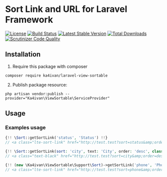 # Sort Link and URL for Laravel Framework

[![License](https://img.shields.io/packagist/l/ka4ivan/laravel-view-sortable.svg?style=for-the-badge)](https://packagist.org/packages/ka4ivan/laravel-view-sortable)
[![Build Status](https://img.shields.io/github/stars/ka4ivan/laravel-view-sortable.svg?style=for-the-badge)](https://github.com/ka4ivan/laravel-view-sortable)
[![Latest Stable Version](https://img.shields.io/packagist/v/ka4ivan/laravel-view-sortable.svg?style=for-the-badge)](https://packagist.org/packages/ka4ivan/laravel-view-sortable)
[![Total Downloads](https://img.shields.io/packagist/dt/ka4ivan/laravel-view-sortable.svg?style=for-the-badge)](https://packagist.org/packages/ka4ivan/laravel-view-sortable)
[![Scrutinizer Code Quality](https://scrutinizer-ci.com/g/ka4ivan/laravel-view-sortable/badges/quality-score.png?b=main)](https://scrutinizer-ci.com/g/ka4ivan/laravel-view-sortable/?branch=main)

## Installation

1) Require this package with composer
```shell
composer require ka4ivan/laravel-view-sortable
```

2) Publish package resource:
```shell
php artisan vendor:publish --provider="Ka4ivan\ViewSortable\ServiceProvider"
```

## Usage

### Examples usage

```php
{!! \Sort::getSortLink('status', 'Status') !!}
// <a class="lte-sort-link" href="http://test.test?sort=status&amp;order=asc" style="position: relative">Status </a>

{!! \Sort::getSortLink(sort: 'city', text: 'City', order: 'desc', class: 'text-black') !!}
// <a class="text-black" href="http://test.test?sort=city&amp;order=desc" style="position: relative">City </a>

{!! (new \Ka4ivan\ViewSortable\Support\Sort)->getSortLink('phone', 'Phone') !!}
// <a class="lte-sort-link" href="http://test.test?sort=phone&amp;order=asc" style="position: relative">Phone </a>
```
